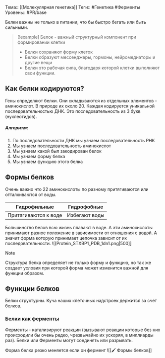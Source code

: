 Тема:: [[Молекулярная генетика]]
Теги:: #Генетика #Ферменты
Уровень:: #PR/base 

Белки важны не только в питании, что бы быстро бегать или быть сильными.

>[!example] Белок - важный структурный компонент при формировании клетки
>- Белки сохраняют форму клеток
>- Белки образуют мессенджеры, гормоны, нейромедиаторы и другие вещи
>- Белки это рабочая сила, благодаря которой клетки выполняют свои функции.

## Как белки кодируются?

 Гены определяют белки.
 Они складываются из отдельных элементов - аминокислот. В природе их около 20. Каждая кодируется уникальной последовательностью ДНК. Это последовательность из 3 букв (нуклеотидов).

##### Алгоритм:
1. По последовательности ДНК мы узнаем последовательность РНК 
2. Мы узнаем последовательность аминокислот
3. Мы  узнаем какой был закодирован белок
4. Мы узнаем форму белка
5. Мы узнаем функцию этого белка


## Формы белков

Очень важно что 22 аминокислоты по разному притягиваются или отталкиваются от воды.

|     Гидрофильные     |  Гидрофобные  |
|:--------------------:|:-------------:|
| Притягиваются к воде | Избегают воды |

Большинство белов всю жизнь плавают в воде. А эти аминокислоты принимают разное положение в зависимости от отношения с водой. А значит форма которую принимает цепочка зависит от их последовательности.
![[Protein_STXBP1_PDB_1dn1.png|500]]


>[!Note]
>Структура белка определяет не только форму и функцию, но так же создает условия при которой форма может изменится важной для функции образом.
## Функции белков

Белки структурны.
Куча наших клеточных надстроек держится за счет белков.
### Белки как ферменты
Ферменты - катализируют реакции (вызывают реакции которые без них происходили бы очень редко, чрезвычайно их ускоряя, в миллиарды раз).
Белки или Ферменты могут соединять или разрывать.

Форма белка резко меняется если он фермент
![[🖌️ Формы белков]]